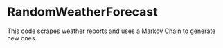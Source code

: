 # RandomWeatherForecast

This code scrapes weather reports and uses a Markov Chain to generate new ones.